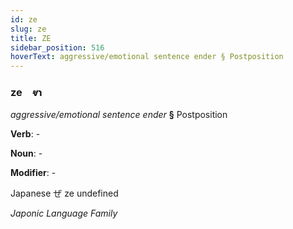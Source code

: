 ```yaml
---
id: ze
slug: ze
title: ZE
sidebar_position: 516
hoverText: aggressive/emotional sentence ender § Postposition
---
```


### ze&emsp;<span kind="abugida">ⱴɿ</span>

*aggressive/emotional sentence ender* **§** Postposition

**Verb**: -

**Noun**: -

**Modifier**: -

Japanese ぜ ze undefined

*Japonic Language Family*